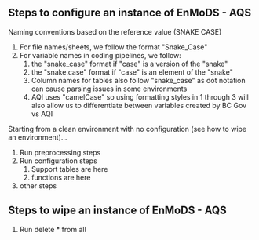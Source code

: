 ## Steps to configure an instance of EnMoDS - AQS

Naming conventions based on the reference value (SNAKE CASE)

  1. For file names/sheets, we follow the format "Snake_Case" 
  2. For variable names in coding pipelines, we follow:
	 1. the "snake_case" format if "case" is a version of the "snake"
	 2. the "snake.case" format if "case" is an element of the "snake"
	 3. Column names for tables also follow "snake_case" as dot notation can cause parsing issues in some environments
	 4. AQI uses "camelCase" so using formatting styles in 1 through 3 will also allow us to differentiate between variables created by BC Gov vs AQI
  
Starting from a clean environment with no configuration (see how to wipe an environment)...
  1. Run preprocessing steps
  2. Run configuration steps
     1. Support tables are here
     2. functions are here
  3. other steps 

## Steps to wipe an instance of EnMoDS - AQS
  1. Run delete * from all
